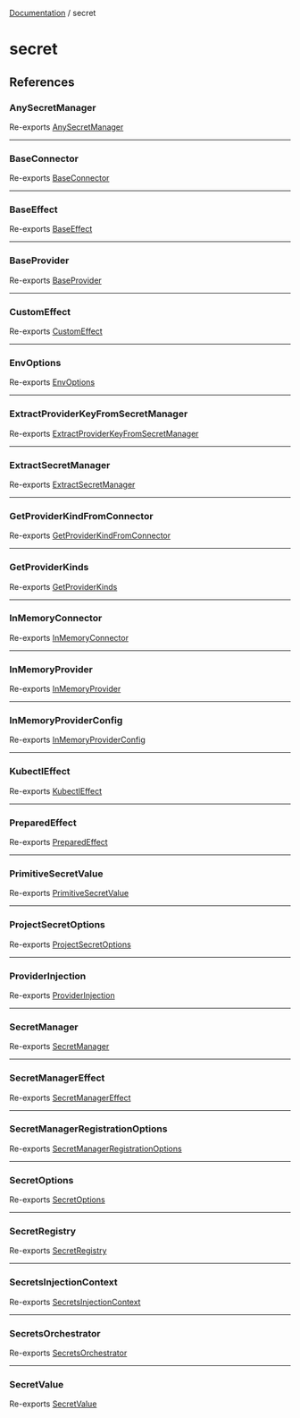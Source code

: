 [Documentation](../index.md) / secret

# secret

## References

### AnySecretManager

Re-exports [AnySecretManager](types/type-aliases/AnySecretManager.md)

***

### BaseConnector

Re-exports [BaseConnector](connectors/BaseConnector/interfaces/BaseConnector.md)

***

### BaseEffect

Re-exports [BaseEffect](providers/BaseProvider/interfaces/BaseEffect.md)

***

### BaseProvider

Re-exports [BaseProvider](providers/BaseProvider/interfaces/BaseProvider.md)

***

### CustomEffect

Re-exports [CustomEffect](providers/BaseProvider/interfaces/CustomEffect.md)

***

### EnvOptions

Re-exports [EnvOptions](types/interfaces/EnvOptions.md)

***

### ExtractProviderKeyFromSecretManager

Re-exports [ExtractProviderKeyFromSecretManager](SecretsInjectionContext/type-aliases/ExtractProviderKeyFromSecretManager.md)

***

### ExtractSecretManager

Re-exports [ExtractSecretManager](types/type-aliases/ExtractSecretManager.md)

***

### GetProviderKindFromConnector

Re-exports [GetProviderKindFromConnector](SecretsInjectionContext/type-aliases/GetProviderKindFromConnector.md)

***

### GetProviderKinds

Re-exports [GetProviderKinds](SecretsInjectionContext/type-aliases/GetProviderKinds.md)

***

### InMemoryConnector

Re-exports [InMemoryConnector](connectors/InMemoryConnector/classes/InMemoryConnector.md)

***

### InMemoryProvider

Re-exports [InMemoryProvider](providers/InMemoryProvider/classes/InMemoryProvider.md)

***

### InMemoryProviderConfig

Re-exports [InMemoryProviderConfig](providers/InMemoryProvider/interfaces/InMemoryProviderConfig.md)

***

### KubectlEffect

Re-exports [KubectlEffect](providers/BaseProvider/interfaces/KubectlEffect.md)

***

### PreparedEffect

Re-exports [PreparedEffect](providers/BaseProvider/type-aliases/PreparedEffect.md)

***

### PrimitiveSecretValue

Re-exports [PrimitiveSecretValue](types/type-aliases/PrimitiveSecretValue.md)

***

### ProjectSecretOptions

Re-exports [ProjectSecretOptions](types/type-aliases/ProjectSecretOptions.md)

***

### ProviderInjection

Re-exports [ProviderInjection](providers/BaseProvider/interfaces/ProviderInjection.md)

***

### SecretManager

Re-exports [SecretManager](SecretManager/classes/SecretManager.md)

***

### SecretManagerEffect

Re-exports [SecretManagerEffect](SecretManager/interfaces/SecretManagerEffect.md)

***

### SecretManagerRegistrationOptions

Re-exports [SecretManagerRegistrationOptions](types/interfaces/SecretManagerRegistrationOptions.md)

***

### SecretOptions

Re-exports [SecretOptions](SecretManager/interfaces/SecretOptions.md)

***

### SecretRegistry

Re-exports [SecretRegistry](SecretRegistry/classes/SecretRegistry.md)

***

### SecretsInjectionContext

Re-exports [SecretsInjectionContext](SecretsInjectionContext/classes/SecretsInjectionContext.md)

***

### SecretsOrchestrator

Re-exports [SecretsOrchestrator](orchestrator/SecretsOrchestrator/classes/SecretsOrchestrator.md)

***

### SecretValue

Re-exports [SecretValue](types/type-aliases/SecretValue.md)
